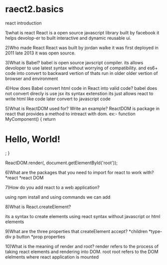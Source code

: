 # raect2.basics
react introduction



1)what is react
React is a open source javascript library built by facebook it helps  devolop-er to built interactive and dynamic reusable ui.


2)Who made React
React was built by jordan walke it was first deployed in 2011 late 2013 it was open source.


3)What is Babel?
babel is open source javscript compiler. its allows devoloper to use latest syntax without worrying of compatibility.
and es6+ code into convert to backward vertion of thats run in older older vertion of browser and environment

4)How does Babel convert html code in React into valid code?
babel does not convert direcly is use jsx its syntax extenstion its just allows react to write html like code later convert to javascript code

5)What is ReactDOM used for? Write an example?
ReactDOM is package in react that provides a method to intreact with dom.
ex:-  function MyComponent() {
  return <h1>Hello, World!</h1>;
}


ReactDOM.render(<MyComponent />, document.getElementById('root'));


6)What are the packages that you need to import for react to work with?
*react
*react DOM





7)How do you add react to a web application?

using npm install and using commands we can add





8)What is React.createElement?

its a syntax to create elements using react syntax without javascript or html elements









9)What are the three properties that createElement accept?
*children
*type- div p button
*prop properties









10)What is the meaning of render and root?
render refers to the process of taking react elements and rendering into DOM.
root
   root refers to the DOM elelments where react application is mounted
   